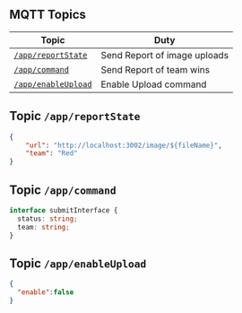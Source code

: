 ## MQTT Topics
|Topic|Duty|
|-----|----|
|[`/app/reportState`](#topic-appreportstate)|Send Report of image uploads|
|[`/app/command`](#topic-appcommand)|Send Report of team wins|
|[`/app/enableUpload`](#topic-appenableupload)|Enable Upload command|

## Topic `/app/reportState`
```json
{ 
    "url": "http://localhost:3002/image/${fileName}",
    "team": "Red"
}
```

## Topic `/app/command`
```ts
interface submitInterface {
  status: string;
  team: string;
}
```


## Topic `/app/enableUpload`
```json
{
  "enable":false
}
```